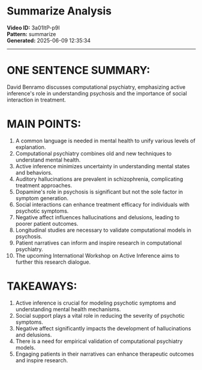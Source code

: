# Summarize Analysis

**Video ID:** 3a01ltP-p9I  
**Pattern:** summarize  
**Generated:** 2025-06-09 12:35:34  

---

# ONE SENTENCE SUMMARY:
David Benramo discusses computational psychiatry, emphasizing active inference's role in understanding psychosis and the importance of social interaction in treatment.

# MAIN POINTS:
1. A common language is needed in mental health to unify various levels of explanation.
2. Computational psychiatry combines old and new techniques to understand mental health.
3. Active inference minimizes uncertainty in understanding mental states and behaviors.
4. Auditory hallucinations are prevalent in schizophrenia, complicating treatment approaches.
5. Dopamine's role in psychosis is significant but not the sole factor in symptom generation.
6. Social interactions can enhance treatment efficacy for individuals with psychotic symptoms.
7. Negative affect influences hallucinations and delusions, leading to poorer patient outcomes.
8. Longitudinal studies are necessary to validate computational models in psychosis.
9. Patient narratives can inform and inspire research in computational psychiatry.
10. The upcoming International Workshop on Active Inference aims to further this research dialogue.

# TAKEAWAYS:
1. Active inference is crucial for modeling psychotic symptoms and understanding mental health mechanisms.
2. Social support plays a vital role in reducing the severity of psychotic symptoms.
3. Negative affect significantly impacts the development of hallucinations and delusions.
4. There is a need for empirical validation of computational psychiatry models.
5. Engaging patients in their narratives can enhance therapeutic outcomes and inspire research.